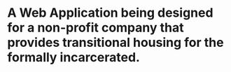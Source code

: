 # A Web Application being designed for a non-profit company that provides transitional housing for the formally incarcerated.
